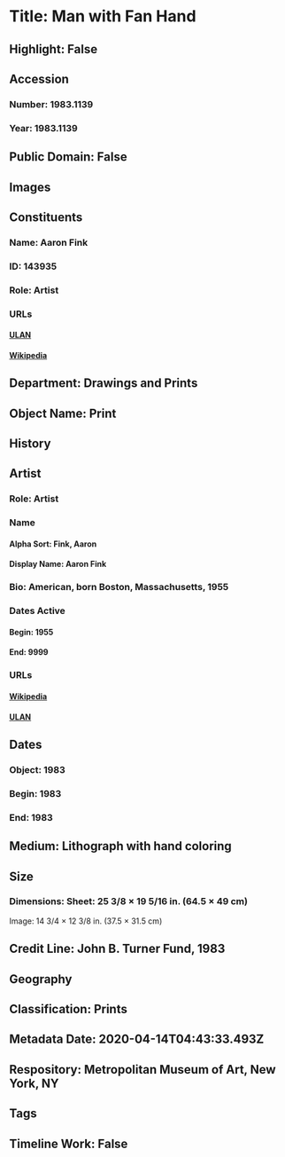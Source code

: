 # Title: Man with Fan Hand
## Highlight: False
## Accession
### Number: 1983.1139
### Year: 1983.1139
## Public Domain: False
## Images
## Constituents
### Name: Aaron Fink
### ID: 143935
### Role: Artist
### URLs
#### [ULAN](http://vocab.getty.edu/page/ulan/500104461)
#### [Wikipedia](https://www.wikidata.org/wiki/Q20679567)
## Department: Drawings and Prints
## Object Name: Print
## History
## Artist
### Role: Artist
### Name
#### Alpha Sort: Fink, Aaron
#### Display Name: Aaron Fink
### Bio: American, born Boston, Massachusetts, 1955
### Dates Active
#### Begin: 1955
#### End: 9999
### URLs
#### [Wikipedia](https://www.wikidata.org/wiki/Q20679567)
#### [ULAN](http://vocab.getty.edu/page/ulan/500104461)
## Dates
### Object: 1983
### Begin: 1983
### End: 1983
## Medium: Lithograph with hand coloring
## Size
### Dimensions: Sheet: 25 3/8 × 19 5/16 in. (64.5 × 49 cm)
Image: 14 3/4 × 12 3/8 in. (37.5 × 31.5 cm)
## Credit Line: John B. Turner Fund, 1983
## Geography
## Classification: Prints
## Metadata Date: 2020-04-14T04:43:33.493Z
## Respository: Metropolitan Museum of Art, New York, NY
## Tags
## Timeline Work: False